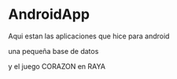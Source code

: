 AndroidApp
==========

Aqui estan las aplicaciones que hice para android

una pequeña base de datos 

y el juego CORAZON en RAYA
